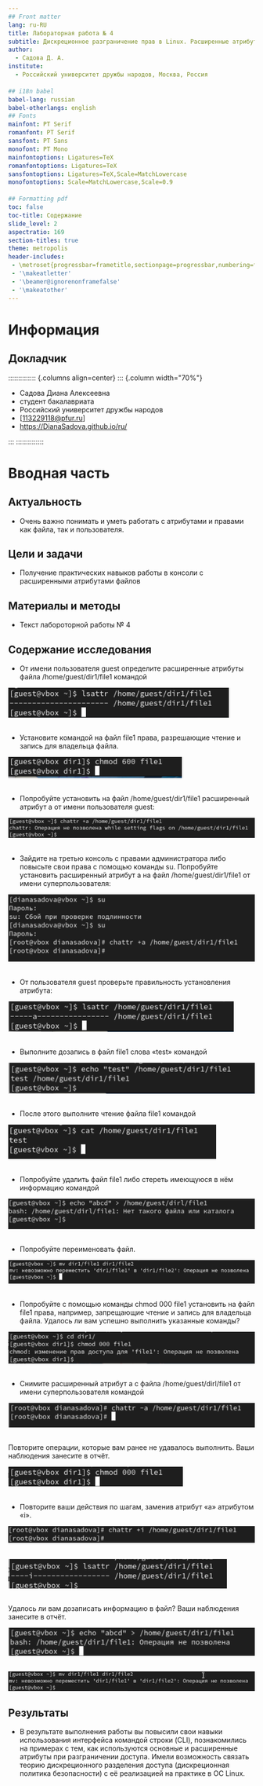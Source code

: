```yaml
---
## Front matter
lang: ru-RU
title: Лабораторная работа № 4
subtitle: Дискреционное разграничение прав в Linux. Расширенные атрибуты
author:
  - Cадова Д. А.
institute:
  - Российский университет дружбы народов, Москва, Россия

## i18n babel
babel-lang: russian
babel-otherlangs: english
## Fonts
mainfont: PT Serif
romanfont: PT Serif
sansfont: PT Sans
monofont: PT Mono
mainfontoptions: Ligatures=TeX
romanfontoptions: Ligatures=TeX
sansfontoptions: Ligatures=TeX,Scale=MatchLowercase
monofontoptions: Scale=MatchLowercase,Scale=0.9

## Formatting pdf
toc: false
toc-title: Содержание
slide_level: 2
aspectratio: 169
section-titles: true
theme: metropolis
header-includes:
 - \metroset{progressbar=frametitle,sectionpage=progressbar,numbering=fraction}
 - '\makeatletter'
 - '\beamer@ignorenonframefalse'
 - '\makeatother'
---
```


# Информация

## Докладчик

:::::::::::::: {.columns align=center}
::: {.column width="70%"}

  * Садова Диана Алексеевна
  * студент бакалавриата
  * Российский университет дружбы народов
  * [113229118@pfur.ru]
  * <https://DianaSadova.github.io/ru/>

:::
::::::::::::::

# Вводная часть

## Актуальность

- Очень важно понимать и уметь работать с атрибутами и правами как файла, так и пользователя.

## Цели и задачи

- Получение практических навыков работы в консоли с расширенными атрибутами файлов 

## Материалы и методы

- Текст лабороторной работы № 4

## Содержание исследования

- От имени пользователя guest определите расширенные атрибуты файла /home/guest/dir1/file1 командой

![Определяем расширенные атрибуты файла](image/2.png)

##

- Установите командой на файл file1 права, разрешающие чтение и запись для владельца файла.

![Устанавливаем новые права](image/3.png)

##

- Попробуйте установить на файл /home/guest/dir1/file1 расширенный атрибут a от имени пользователя guest:

![Пробуем установить расширенный атрибут a от имени пользователя](image/4.png)

##

- Зайдите на третью консоль с правами администратора либо повысьте свои права с помощью команды su. Попробуйте установить расширенный атрибут a на файл /home/guest/dir1/file1 от имени суперпользователя:

![Устанавливаем расширенный атрибут](image/5.png)

##

- От пользователя guest проверьте правильность установления атрибута:

![Проверяем правильность атрибутов](image/6.png)

##

- Выполните дозапись в файл file1 слова «test» командой

![Записываем в файл слово](image/7.png)

##

- После этого выполните чтение файла file1 командой

![Выполняем чтение файла](image/8.png)

##

- Попробуйте удалить файл file1 либо стереть имеющуюся в нём информацию командой

![Пробуем стереть имеющуюся в нём информацию](image/9.png)

##

- Попробуйте переименовать файл.

![Пробуем перенести файл](image/10.png)

##

- Попробуйте с помощью команды chmod 000 file1 установить на файл file1 права, например, запрещающие чтение и запись для владельца файла. Удалось ли вам успешно выполнить указанные команды?

![Изменяем права файла](image/11.png)

##

- Снимите расширенный атрибут a с файла /home/guest/dirl/file1 от имени суперпользователя командой

![Снимаем расширенный атрибут a](image/12.png)

##

Повторите операции, которые вам ранее не удавалось выполнить. Ваши наблюдения занесите в отчёт.

![Повторяем операцию по смене прав на файл](image/13.png)

##

- Повторите ваши действия по шагам, заменив атрибут «a» атрибутом «i».

![Меняем атрибут i](image/14.png)

##

![Проверяем правильность атрибутов](image/15.png)

##

Удалось ли вам дозаписать информацию в файл? Ваши наблюдения занесите в отчёт.

![Пробуем стереть имеющуюся в нём информацию](image/17.png)

##

![Пробуем перенести файл](image/18.png)


## Результаты

- В результате выполнения работы вы повысили свои навыки использования интерфейса командой строки (CLI), познакомились на примерах с тем, как используются основные и расширенные атрибуты при разграничении доступа. Имели возможность связать теорию дискреционного разделения доступа (дискреционная политика безопасности) с её реализацией на практике в ОС Linux. 

